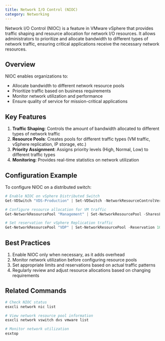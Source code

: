 ```yaml
---
title: Network I/O Control (NIOC)
category: Networking
---
```


Network I/O Control (NIOC) is a feature in VMware vSphere that provides traffic shaping and resource allocation for network I/O resources. It allows administrators to prioritize and allocate bandwidth to different types of network traffic, ensuring critical applications receive the necessary network resources.

## Overview

NIOC enables organizations to:
- Allocate bandwidth to different network resource pools
- Prioritize traffic based on business requirements
- Monitor network utilization and performance
- Ensure quality of service for mission-critical applications

## Key Features

1. **Traffic Shaping**: Controls the amount of bandwidth allocated to different types of network traffic
2. **Resource Pools**: Creates pools for different traffic types (VM traffic, vSphere replication, IP storage, etc.)
3. **Priority Assignment**: Assigns priority levels (High, Normal, Low) to different traffic types
4. **Monitoring**: Provides real-time statistics on network utilization

## Configuration Example

To configure NIOC on a distributed switch:

```powershell
# Enable NIOC on vSphere Distributed Switch
Get-VDSwitch "VDS-Production" | Set-VDSwitch -NetworkResourceControlVersion "version3"

# Configure resource allocation for VM traffic
Get-NetworkResourcePool "Management" | Set-NetworkResourcePool -SharesLevel "High" -Limit 1000

# Set reservation for vSphere Replication traffic
Get-NetworkResourcePool "VDP" | Set-NetworkResourcePool -Reservation 100
```

## Best Practices

1. Enable NIOC only when necessary, as it adds overhead
2. Monitor network utilization before configuring resource pools
3. Set appropriate limits and reservations based on actual traffic patterns
4. Regularly review and adjust resource allocations based on changing requirements

## Related Commands

```bash
# Check NIOC status
esxcli network nic list

# View network resource pool information
esxcli network vswitch dvs vmware list

# Monitor network utilization
esxtop
```